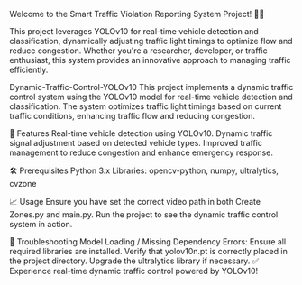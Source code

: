 Welcome to the Smart Traffic Violation Reporting System Project! 🚦🚗

This project leverages YOLOv10 for real-time vehicle detection and classification, dynamically adjusting traffic light timings to optimize flow and reduce congestion. Whether you're a researcher, developer, or traffic enthusiast, this system provides an innovative approach to managing traffic efficiently.

Dynamic-Traffic-Control-YOLOv10
This project implements a dynamic traffic control system using the YOLOv10 model for real-time vehicle detection and classification. The system optimizes traffic light timings based on current traffic conditions, enhancing traffic flow and reducing congestion.

🚀 Features
Real-time vehicle detection using YOLOv10.
Dynamic traffic signal adjustment based on detected vehicle types.
Improved traffic management to reduce congestion and enhance emergency response.

🛠 Prerequisites
Python 3.x
Libraries: opencv-python, numpy, ultralytics, cvzone

📈 Usage
Ensure you have set the correct video path in both Create Zones.py and main.py.
Run the project to see the dynamic traffic control system in action.

🐞 Troubleshooting
Model Loading / Missing Dependency Errors:
Ensure all required libraries are installed.
Verify that yolov10n.pt is correctly placed in the project directory.
Upgrade the ultralytics library if necessary.
✅ Experience real-time dynamic traffic control powered by YOLOv10!
